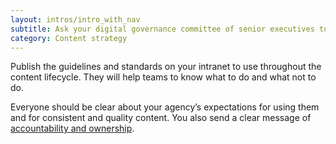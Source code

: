 ```yaml
---
layout: intros/intro_with_nav
subtitle: Ask your digital governance committee of senior executives to review, agree and endorse  guidelines and standards.
category: Content strategy
---
```


Publish the guidelines and standards on your intranet to use throughout the content lifecycle. They will help teams to know what to do and what not to do. 

Everyone should be clear about your agency’s expectations for using them and for consistent and quality content. You also send a clear message of [accountability and ownership](/content-strategy/set-up-governance/accountability-ownership/).


